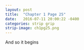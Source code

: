 ```yaml
---
layout: post
title:  "Chapter 1 Page 25"
date:   2016-07-11 20:00:22 -0400
categories: strip grip
strip-image: ch1pg25.png
---
```

And so it begins 
